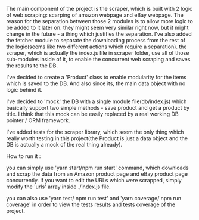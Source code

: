 The main component of the project is the scraper, which is built with 2 logic of web scraping: scarping of amazon webpage and eBay webpage. 
The reason for the separation between those 2 modules is to allow more logic to be added to it later on. they might seem very similar right now, but it might change in the future - a thing which justifies the separation.
I've also added the fetcher module to separate the downloading process from the rest of the logic(seems like two different actions which require a separation). 
the scraper, which is actually the index.js file in scraper folder, use all of those sub-modules inside of it, to enable the concurrent web scraping and saves the results to the DB.

I've decided to create a 'Product' class to enable modularity for the items which is saved to the DB. And also since its, the main data object with no logic behind it.

I've decided to 'mock' the DB with a single module file(db/index.js) which basically support two simple methods - save product and get a product by title. I think that this mock can be easily replaced by a real working DB pointer / ORM framework. 

I've added tests for the scraper library, which seem the only thing which really worth testing in this project(the Product is just a data object and the DB is actually a mock of the real thing already). 

How to run it :

you can simply use 'yarn start/npm run start' command, which downloads and scrap the data from an Amazon product page and eBay product page concurrently. If you want to edit the URLs which were scrapped, simply modify the 'urls' array inside ./index.js file.

you can also use 'yarn test/ npm run test' and 'yarn coverage/ npm run coverage' in order to view the tests results and tests coverage of the project. 